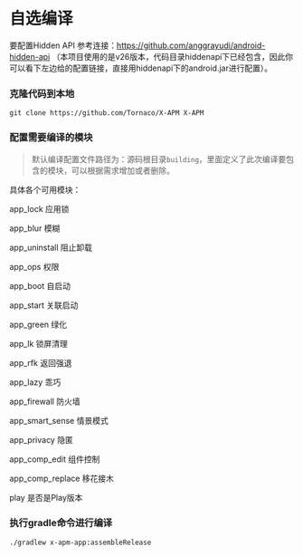 # 自选编译

要配置Hidden API 参考连接：https://github.com/anggrayudi/android-hidden-api （本项目使用的是v26版本，代码目录hiddenapi下已经包含，因此你可以看下左边给的配置链接，直接用hiddenapi下的android.jar进行配置）。

### 克隆代码到本地
```git clone https://github.com/Tornaco/X-APM X-APM```

### 配置需要编译的模块

> 默认编译配置文件路径为：源码根目录```building```，里面定义了此次编译要包含的模块，可以根据需求增加或者删除。

具体各个可用模块：

app_lock 应用锁

app_blur 模糊

app_uninstall 阻止卸载

app_ops 权限

app_boot 自启动

app_start 关联启动

app_green 绿化

app_lk 锁屏清理

app_rfk 返回强退

app_lazy 乖巧

app_firewall 防火墙

app_smart_sense 情景模式

app_privacy 隐匿

app_comp_edit 组件控制

app_comp_replace 移花接木

play 是否是Play版本

### 执行gradle命令进行编译

```./gradlew x-apm-app:assembleRelease```
